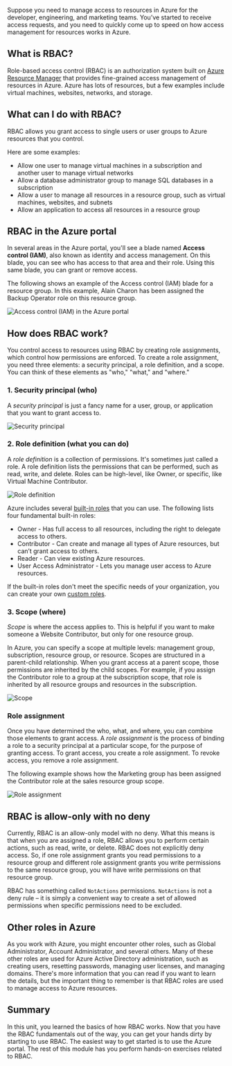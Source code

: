 Suppose you need to manage access to resources in Azure for the developer, engineering, and marketing teams. You’ve started to receive access requests, and you need to quickly come up to speed on how access management for resources works in Azure.

## What is RBAC?

Role-based access control (RBAC) is an authorization system built on [Azure Resource Manager](/azure/azure-resource-manager/resource-group-overview) that provides fine-grained access management of resources in Azure. Azure has lots of resources, but a few examples include virtual machines, websites, networks, and storage.

## What can I do with RBAC?

RBAC allows you grant access to single users or user groups to Azure resources that you control.

Here are some examples:
- Allow one user to manage virtual machines in a subscription and another user to manage virtual networks
- Allow a database administrator group to manage SQL databases in a subscription
- Allow a user to manage all resources in a resource group, such as virtual machines, websites, and subnets
- Allow an application to access all resources in a resource group

## RBAC in the Azure portal

In several areas in the Azure portal, you'll see a blade named **Access control (IAM)**, also known as identity and access management. On this blade, you can see who has access to that area and their role. Using this same blade, you can grant or remove access.

The following shows an example of the Access control (IAM) blade for a resource group. In this example, Alain Charon has been assigned the Backup Operator role on this resource group.

![Access control (IAM) in the Azure portal](../media-draft/2-resource-group-access-control.png)

## How does RBAC work?

You control access to resources using RBAC by creating role assignments, which control how permissions are enforced. To create a role assignment, you need three elements: a security principal, a role definition, and a scope. You can think of these elements as "who," "what," and "where."

### 1. Security principal (who)

A *security principal* is just a fancy name for a user, group, or application that you want to grant access to.

![Security principal](../media-draft/2-rbac-security-principal.png)

### 2. Role definition (what you can do)

A *role definition* is a collection of permissions. It's sometimes just called a role. A role definition lists the permissions that can be performed, such as read, write, and delete. Roles can be high-level, like Owner, or specific, like Virtual Machine Contributor.

![Role definition](../media-draft/2-rbac-role-definition.png)

Azure includes several [built-in roles](/azure/role-based-access-control/built-in-roles) that you can use. The following lists four fundamental built-in roles:

- Owner - Has full access to all resources, including the right to delegate access to others.
- Contributor - Can create and manage all types of Azure resources, but can’t grant access to others.
- Reader - Can view existing Azure resources.
- User Access Administrator - Lets you manage user access to Azure resources.

If the built-in roles don't meet the specific needs of your organization, you can create your own [custom roles](/azure/role-based-access-control/custom-roles).

### 3. Scope (where)

*Scope* is where the access applies to. This is helpful if you want to make someone a Website Contributor, but only for one resource group.

In Azure, you can specify a scope at multiple levels: management group, subscription, resource group, or resource. Scopes are structured in a parent-child relationship. When you grant access at a parent scope, those permissions are inherited by the child scopes. For example, if you assign the Contributor role to a group at the subscription scope, that role is inherited by all resource groups and resources in the subscription.

![Scope](../media-draft/2-rbac-scope.png)

### Role assignment

Once you have determined the who, what, and where, you can combine those elements to grant access. A *role assignment* is the process of binding a role to a security principal at a particular scope, for the purpose of granting access. To grant access, you create a role assignment. To revoke access, you remove a role assignment.

The following example shows how the Marketing group has been assigned the Contributor role at the sales resource group scope.

![Role assignment](../media-draft/2-rbac-overview.png)

## RBAC is allow-only with no deny

Currently, RBAC is an allow-only model with no deny. What this means is that when you are assigned a role, RBAC allows you to perform certain actions, such as read, write, or delete. RBAC does not explicitly deny access. So, if one role assignment grants you read permissions to a resource group and different role assignment grants you write permissions to the same resource group, you will have write permissions on that resource group.

RBAC has something called `NotActions` permissions. `NotActions` is not a deny rule – it is simply a convenient way to create a set of allowed permissions when specific permissions need to be excluded.

## Other roles in Azure

As you work with Azure, you might encounter other roles, such as Global Administrator, Account Administrator, and several others. Many of these other roles are used for Azure Active Directory administration, such as creating users, resetting passwords, managing user licenses, and managing domains. There's more information that you can read if you want to learn the details, but the important thing to remember is that RBAC roles are used to manage access to Azure resources.

## Summary

In this unit, you learned the basics of how RBAC works. Now that you have the RBAC fundamentals out of the way, you can get your hands dirty by starting to use RBAC. The easiest way to get started is to use the Azure portal. The rest of this module has you perform hands-on exercises related to RBAC.
